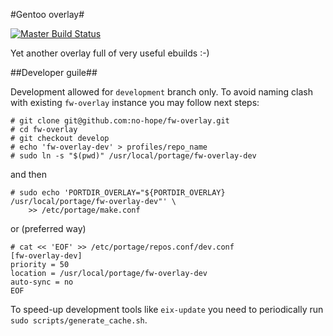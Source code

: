 #Gentoo overlay#

[![Master Build Status](https://travis-ci.org/no-hope/fw-overlay.svg?branch=master)](https://travis-ci.org/no-hope/fw-overlay)

Yet another overlay full of very useful ebuilds :-)

##Developer guile##

Development allowed for `development` branch only. To avoid naming clash with existing `fw-overlay` instance you may follow next steps:

    # git clone git@github.com:no-hope/fw-overlay.git
    # cd fw-overlay
    # git checkout develop
    # echo 'fw-overlay-dev' > profiles/repo_name
    # sudo ln -s "$(pwd)" /usr/local/portage/fw-overlay-dev

and then

    # sudo echo 'PORTDIR_OVERLAY="${PORTDIR_OVERLAY} /usr/local/portage/fw-overlay-dev"' \
        >> /etc/portage/make.conf

or (preferred way)

    # cat << 'EOF' >> /etc/portage/repos.conf/dev.conf
    [fw-overlay-dev]
    priority = 50
    location = /usr/local/portage/fw-overlay-dev
    auto-sync = no
    EOF

To speed-up development tools like `eix-update` you need to periodically run `sudo scripts/generate_cache.sh`.
